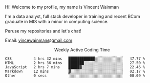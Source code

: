 Hi! Welcome to my profile, my name is Vincent Wainman

I'm a data analyst, full stack developer in training and recent BCom graduate in MIS with a minor in computing science. 

Peruse my repositories and let's chat!

Email: vincewainman@gmail.com

<p align="center"> Weekly Active Coding Time </p>
<!--START_SECTION:waka-->

```text
CSS          4 hrs 32 mins   ████████████░░░░░░░░░░░░░   47.77 %
HTML         2 hrs 36 mins   ███████░░░░░░░░░░░░░░░░░░   27.50 %
JavaScript   2 hrs 7 mins    █████▓░░░░░░░░░░░░░░░░░░░   22.46 %
Markdown     12 mins         ▓░░░░░░░░░░░░░░░░░░░░░░░░   02.17 %
Other        0 secs          ░░░░░░░░░░░░░░░░░░░░░░░░░   00.09 %
```

<!--END_SECTION:waka-->
